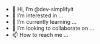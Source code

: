 - 👋 Hi, I’m @dev-simplifyit
- 👀 I’m interested in ...
- 🌱 I’m currently learning ...
- 💞️ I’m looking to collaborate on ...
- 📫 How to reach me ...

<!---
dev-simplifyit/dev-simplifyit is a ✨ special ✨ repository because its `README.md` (this file) appears on your GitHub profile.
You can click the Preview link to take a look at your changes.
--->
